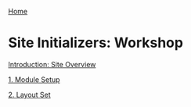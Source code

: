 [Home](../../README.md)

# Site Initializers: Workshop

[Introduction: Site Overview](00-site-overview/README.md)

[1. Module Setup](01-module-setup/README.md)

[2. Layout Set](02-layout-set/README.md)